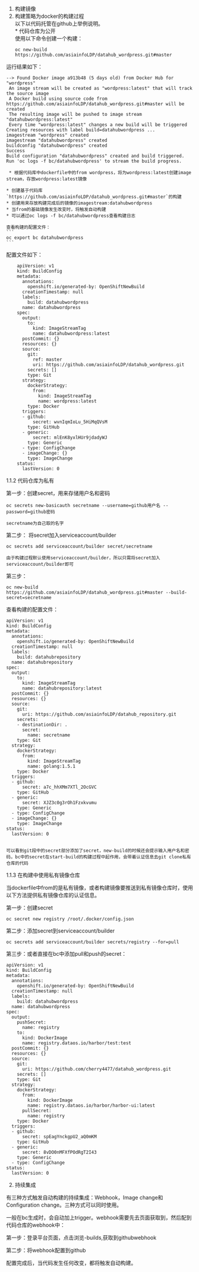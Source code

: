 1. 构建镜像   
  1.   构建策略为docker的构建过程    
以下以代码托管在github上举例说明。    
     *  代码仓库为公开    
       使用以下命令创建一个构建：  
        ```
        oc new-build https://github.com/asiainfoLDP/datahub_wordpress.git#master
        ```  
运行结果如下：  
```
--> Found Docker image a913b48 (5 days old) from Docker Hub for "wordpress"
 An image stream will be created as "wordpress:latest" that will track the source image
 A Docker build using source code from https://github.com/asiainfoLDP/datahub_wordpress.git#master will be created
 The resulting image will be pushed to image stream "datahubwordpress:latest"
 Every time "wordpress:latest" changes a new build will be triggered
Creating resources with label build=datahubwordpress ...
imagestream "wordpress" created
imagestream "datahubwordpress" created
buildconfig "datahubwordpress" created
Success
Build configuration "datahubwordpress" created and build triggered.
Run 'oc logs -f bc/datahubwordpress' to stream the build progress.
```
     * 根据代码库中dockerfile中的from wordpress，将为wordpress:latest创建image stream，存放wordpress:latest镜像

    * 创建基于代码库`https://github.com/asiainfoLDP/datahub_wordpress.git#master`的构建
    * 创建用来存放构建完成后的镜像的imagestream:datahubwordpress
    * 当from的基础镜像发生改变时，将触发自动构建
    * 可以通过oc logs -f bc/datahubwordpress查看构建日志     

    查看构建的配置文件：   
    ```
    oc export bc datahubwordpress
    ```
配置文件如下：
```
	apiVersion: v1
	kind: BuildConfig
	metadata:
	  annotations:
	    openshift.io/generated-by: OpenShiftNewBuild
	  creationTimestamp: null
	  labels:
	    build: datahubwordpress
	  name: datahubwordpress
	spec:
	  output:
	    to:
	      kind: ImageStreamTag
	      name: datahubwordpress:latest
	  postCommit: {}
	  resources: {}
	  source:
	    git:
	      ref: master
	      uri: https://github.com/asiainfoLDP/datahub_wordpress.git
	    secrets: []
	    type: Git
	  strategy:
	    dockerStrategy:
	      from:
	        kind: ImageStreamTag
	        name: wordpress:latest
	    type: Docker
	  triggers:
	  - github:
	      secret: wvnIqmIoLu_5HiMqQVsM
	    type: GitHub
	  - generic:
	      secret: mlEnK8yxlHUr9jdadyWJ
	    type: Generic
	  - type: ConfigChange
	  - imageChange: {}
	    type: ImageChange
	status:
	  lastVersion: 0
```


1.1.2 代码仓库为私有

第一步：创建secret，用来存储用户名和密码

	oc secrets new-basicauth secretname --username=github用户名 --password=github密码
	
	secretname为自己取的名字


第二步： 将secret加入serviceaccount/builder

	oc secrets add serviceaccount/builder secret/secretname

	由于构建过程默认使用serviceaccount/builder，所以只需将secret加入serviceaccount/builder即可

第三步： 


	oc new-build https://github.com/asiainfoLDP/datahub_wordpress.git#master --build-secret=secretname

查看构建的配置文件：

	apiVersion: v1
	kind: BuildConfig
	metadata:
	  annotations:
	    openshift.io/generated-by: OpenShiftNewBuild
	  creationTimestamp: null
	  labels:
	    build: datahubrepository
	  name: datahubrepository
	spec:
	  output:
	    to:
	      kind: ImageStreamTag
	      name: datahubrepository:latest
	  postCommit: {}
	  resources: {}
	  source:
	    git:
	      uri: https://github.com/asiainfoLDP/datahub_repository.git
	    secrets:
	    - destinationDir: .
	      secret:
	        name: secretname
	    type: Git
	  strategy:
	    dockerStrategy:
	      from:
	        kind: ImageStreamTag
	        name: golang:1.5.1
	    type: Docker
	  triggers:
	  - github:
	      secret: a7c_hhXMm7XTl_2OcGVC
	    type: GitHub
	  - generic:
	      secret: XJZ3c0g3rOh1Fzxkvumu
	    type: Generic
	  - type: ConfigChange
	  - imageChange: {}
	    type: ImageChange
	status:
	  lastVersion: 0


	可以看到git段中的secret部分添加了secret，new-build的时候还会提示输入用户名和密码，bc中的secret在start-build的构建过程中起作用，会带着认证信息去git clone私有仓库的代码


1.1.3 在构建中使用私有镜像仓库

当dockerfile中from的是私有镜像，或者构建镜像要推送到私有镜像仓库时，使用以下方法提供私有镜像仓库的认证信息。


第一步：创建secret


	oc secret new registry /root/.docker/config.json


第二步：添加secret到serviceaccount/builder


	oc secrets add serviceaccount/builder secrets/registry --for=pull


第三步：或者直接在bc中添加pull和push的secret：
	
	
	apiVersion: v1
	kind: BuildConfig
	metadata:
	  annotations:
	    openshift.io/generated-by: OpenShiftNewBuild
	  creationTimestamp: null
	  labels:
	    build: datahubwordpress
	  name: datahubwordpress
	spec:
	  output:
	    pushSecret:
	      name: registry
	    to:
	      kind: DockerImage
	      name: registry.dataos.io/harbor/test:test
	  postCommit: {}
	  resources: {}
	  source:
	    git:
	      uri: https://github.com/cherry4477/datahub_wordpress.git
	    secrets: []
	    type: Git
	  strategy:
	    dockerStrategy:
	      from:
	        kind: DockerImage
	        name: registry.dataos.io/harbor/harbor-ui:latest
	      pullSecret:
	        name: registry
	    type: Docker
	  triggers:
	  - github:
	      secret: spEagYnckgpU2_aQ0mKM
	    type: GitHub
	  - generic:
	      secret: 8vDO0nMFXfPOdRgT2I43
	    type: Generic
	  - type: ConfigChange
	status:
	  lastVersion: 0


2. 持续集成


有三种方式触发自动构建的持续集成：Webhook，Image change和Configuration change。三种方式可以同时使用。

一般在bc生成时，会自动加上trigger。webhook需要先去页面获取到，然后配到代码仓库的webhook中：

第一步：登录平台页面，点击浏览-builds,获取到githubwebhook

第二步：将webhook配置到github

配置完成后，当代码发生任何改变，都将触发自动构建。






	








